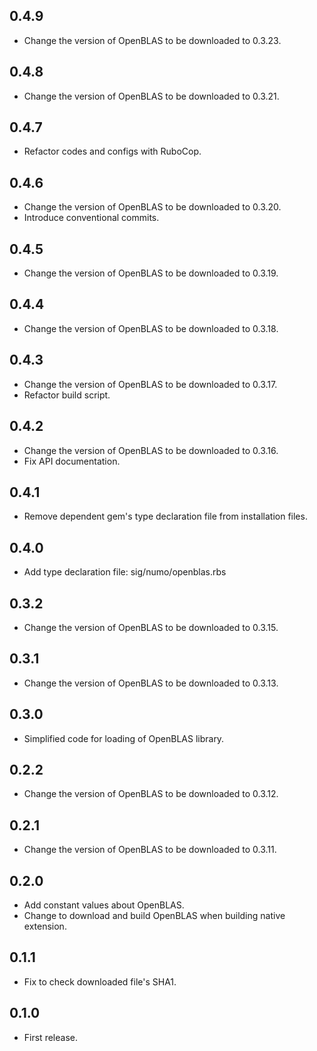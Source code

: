 ## 0.4.9
- Change the version of OpenBLAS to be downloaded to 0.3.23.

## 0.4.8
- Change the version of OpenBLAS to be downloaded to 0.3.21.

## 0.4.7
- Refactor codes and configs with RuboCop.

## 0.4.6
- Change the version of OpenBLAS to be downloaded to 0.3.20.
- Introduce conventional commits.

## 0.4.5
- Change the version of OpenBLAS to be downloaded to 0.3.19.

## 0.4.4
- Change the version of OpenBLAS to be downloaded to 0.3.18.

## 0.4.3
- Change the version of OpenBLAS to be downloaded to 0.3.17.
- Refactor build script.

## 0.4.2
- Change the version of OpenBLAS to be downloaded to 0.3.16.
- Fix API documentation.

## 0.4.1
- Remove dependent gem's type declaration file from installation files.

## 0.4.0
- Add type declaration file: sig/numo/openblas.rbs

## 0.3.2
- Change the version of OpenBLAS to be downloaded to 0.3.15.

## 0.3.1
- Change the version of OpenBLAS to be downloaded to 0.3.13.

## 0.3.0
- Simplified code for loading of OpenBLAS library.

## 0.2.2
- Change the version of OpenBLAS to be downloaded to 0.3.12.

## 0.2.1
- Change the version of OpenBLAS to be downloaded to 0.3.11.

## 0.2.0
- Add constant values about OpenBLAS.
- Change to download and build OpenBLAS when building native extension.

## 0.1.1
- Fix to check downloaded file's SHA1.

## 0.1.0
- First release.
